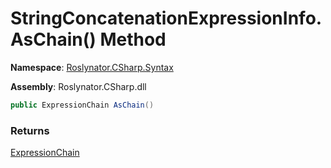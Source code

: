 # StringConcatenationExpressionInfo\.AsChain\(\) Method

**Namespace**: [Roslynator.CSharp.Syntax](../../README.md)

**Assembly**: Roslynator\.CSharp\.dll

```csharp
public ExpressionChain AsChain()
```

### Returns

[ExpressionChain](../../../ExpressionChain/README.md)

